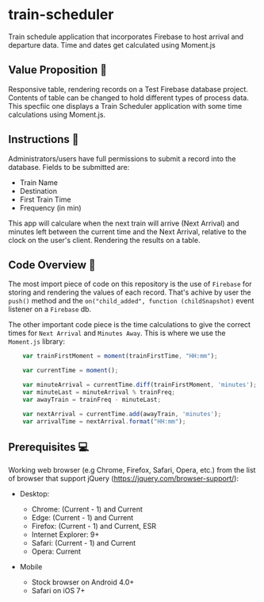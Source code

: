 # train-scheduler
Train schedule application that incorporates Firebase to host arrival and departure data. Time and dates get calculated using Moment.js
  
## Value Proposition :dart:
  
Responsive table, rendering records on a Test Firebase database project. Contents of table can be changed to hold different types of process data. This specfiic one displays a Train Scheduler application with some time calculations using Moment.js.  
  
## Instructions :memo:  
  
Administrators/users have full permissions to submit a record into the database. Fields to be submitted are:
- Train Name
- Destination
- First Train Time
- Frequency (in min)

This app will calculare when the next train will arrive (Next Arrival) and minutes left between the current time and the Next Arrival, relative to the clock on the user's client. Rendering the results on a table. 
  
## Code Overview :deciduous_tree:

The most import piece of code on this repository is the use of `Firebase` for storing and rendering the values of each record. That's achive by user the `push()` method and the `on("child_added", function (childSnapshot)` event listener on a `Firebase` db.  
  
The other important code piece is the time calculations to give the correct times for `Next Arrival` and `Minutes Away`. This is where we use the `Moment.js` library:
  
```javascript
    var trainFirstMoment = moment(trainFirstTime, "HH:mm");

    var currentTime = moment();

    var minuteArrival = currentTime.diff(trainFirstMoment, 'minutes');
    var minuteLast = minuteArrival % trainFreq;
    var awayTrain = trainFreq - minuteLast;

    var nextArrival = currentTime.add(awayTrain, 'minutes');
    var arrivalTime = nextArrival.format("HH:mm");
```  
  
## Prerequisites :computer:
Working web browser (e.g Chrome, Firefox, Safari, Opera, etc.) from the list of browser that support jQuery (https://jquery.com/browser-support/):

* Desktop:
  * Chrome: (Current - 1) and Current
  * Edge: (Current - 1) and Current
  * Firefox: (Current - 1) and Current, ESR
  * Internet Explorer: 9+
  * Safari: (Current - 1) and Current
  * Opera: Current

* Mobile
  * Stock browser on Android 4.0+
  * Safari on iOS 7+